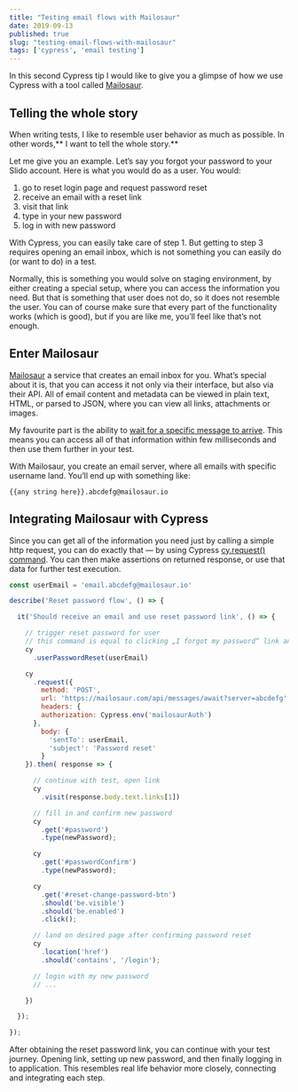 ```yaml
---
title: "Testing email flows with Mailosaur"
date: 2019-09-13
published: true
slug: "testing-email-flows-with-mailosaur"
tags: ['cypress', 'email testing']
---
```

<tweet id="977018512689455106" class="grid justify-center my-8"></tweet>

In this second Cypress tip I would like to give you a glimpse of how we use Cypress with a tool called [Mailosaur](https://mailosaur.com/).

## Telling the whole story

When writing tests, I like to resemble user behavior as much as possible. In other words,** I want to tell the whole story.**

Let me give you an example. Let’s say you forgot your password to your Slido account. Here is what you would do as a user. You would:

1. go to reset login page and request password reset
2. receive an email with a reset link
3. visit that link
4. type in your new password
5. log in with new password

With Cypress, you can easily take care of step 1. But getting to step 3 requires opening an email inbox, which is not something you can easily do (or want to do) in a test.

Normally, this is something you would solve on staging environment, by either creating a special setup, where you can access the information you need. But that is something that user does not do, so it does not resemble the user. You can of course make sure that every part of the functionality works (which is good), but if you are like me, you’ll feel like that’s not enough.

## Enter Mailosaur

[Mailosaur](https://mailosaur.com/) a service that creates an email inbox for you. What’s special about it is, that you can access it not only via their interface, but also via their API. All of email content and metadata can be viewed in plain text, HTML, or parsed to JSON, where you can view all links, attachments or images.

My favourite part is the ability to [wait for a specific message to arrive](https://docs.mailosaur.com/reference#wait-for-a-specific-message). This means you can access all of that information within few milliseconds and then use them further in your test.

With Mailosaur, you create an email server, where all emails with specific username land. You’ll end up with something like:

    {{any string here}}.abcdefg@mailosaur.io

## Integrating Mailosaur with Cypress

Since you can get all of the information you need just by calling a simple http request, you can do exactly that — by using Cypress [cy.request() command](https://docs.cypress.io/api/commands/request.html#Syntax). You can then make assertions on returned response, or use that data for further test execution.

```js
const userEmail = 'email.abcdefg@mailosaur.io'

describe('Reset password flow', () => {

  it('Should receive an email and use reset password link', () => {

    // trigger reset password for user
    // this command is equal to clicking „I forgot my password“ link and entering user email
    cy
      .userPasswordReset(userEmail)

    cy
      .request({
        method: 'POST',
        url: 'https://mailosaur.com/api/messages/await?server=abcdefg', // abcdefg is server name
        headers: {
        authorization: Cypress.env('mailosaurAuth')
      },
        body: {
          'sentTo': userEmail,
          'subject': 'Password reset'
        }
    }).then( response => {

      // continue with test, open link
      cy
        .visit(response.body.text.links[1])

      // fill in and confirm new password
      cy
        .get('#password')
        .type(newPassword);

      cy
        .get('#passwordConfirm')
        .type(newPassword);

      cy
        .get('#reset-change-password-btn')
        .should('be.visible')
        .should('be.enabled')
        .click();

      // land on desired page after confirming password reset
      cy
        .location('href')
        .should('contains', '/login');

      // login with my new password
      // ...

    })

  });

});
```
After obtaining the reset password link, you can continue with your test journey. Opening link, setting up new password, and then finally logging in to application. This resembles real life behavior more closely, connecting and integrating each step.
